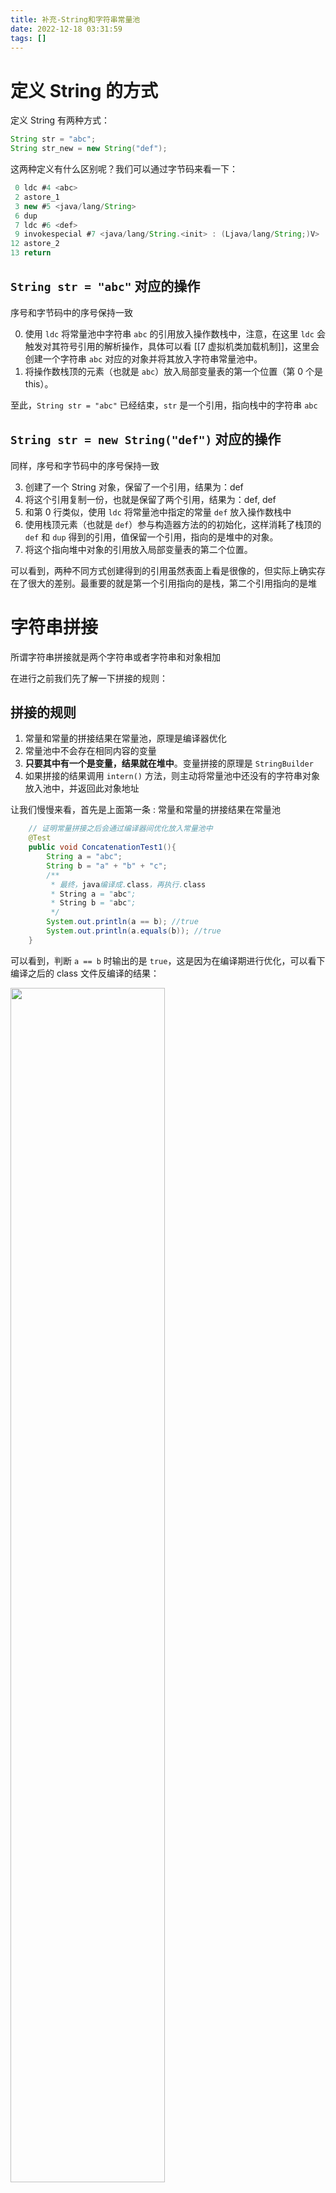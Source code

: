 ```yaml
---
title: 补充-String和字符串常量池  
date: 2022-12-18 03:31:59  
tags: []  
---
```


# 定义 String 的方式

定义 String 有两种方式：

```java
String str = "abc";
String str_new = new String("def");
```

这两种定义有什么区别呢？我们可以通过字节码来看一下：

```java
 0 ldc #4 <abc>
 2 astore_1
 3 new #5 <java/lang/String>
 6 dup
 7 ldc #6 <def>
 9 invokespecial #7 <java/lang/String.<init> : (Ljava/lang/String;)V>
12 astore_2
13 return
```

## `String str = "abc"` 对应的操作

序号和字节码中的序号保持一致

0. 使用 `ldc` 将常量池中字符串 `abc` 的引用放入操作数栈中，注意，在这里 `ldc` 会触发对其符号引用的解析操作，具体可以看 [[7 虚拟机类加载机制]]，这里会创建一个字符串 `abc` 对应的对象并将其放入字符串常量池中。
2. 将操作数栈顶的元素（也就是 `abc`）放入局部变量表的第一个位置（第 0 个是 this）。

至此，`String str = "abc"` 已经结束，`str` 是一个引用，指向栈中的字符串 `abc`

## `String str = new String("def")` 对应的操作

同样，序号和字节码中的序号保持一致

3. 创建了一个 String 对象，保留了一个引用，结果为：def
6. 将这个引用复制一份，也就是保留了两个引用，结果为：def, def
7. 和第 0 行类似，使用 `ldc` 将常量池中指定的常量 `def` 放入操作数栈中
9. 使用栈顶元素（也就是 `def`）参与构造器方法的的初始化，这样消耗了栈顶的 `def` 和 `dup` 得到的引用，值保留一个引用，指向的是堆中的对象。
12. 将这个指向堆中对象的引用放入局部变量表的第二个位置。

可以看到，两种不同方式创建得到的引用虽然表面上看是很像的，但实际上确实存在了很大的差别。最重要的就是第一个引用指向的是栈，第二个引用指向的是堆

# 字符串拼接

所谓字符串拼接就是两个字符串或者字符串和对象相加

在进行之前我们先了解一下拼接的规则：

## 拼接的规则

1. 常量和常量的拼接结果在常量池，原理是编译器优化
2. 常量池中不会存在相同内容的变量
3. **只要其中有一个是变量，结果就在堆中**。变量拼接的原理是 `StringBuilder`
4. 如果拼接的结果调用 `intern()` 方法，则主动将常量池中还没有的字符串对象放入池中，并返回此对象地址

让我们慢慢来看，首先是上面第一条 : 常量和常量的拼接结果在常量池

```java
    // 证明常量拼接之后会通过编译器间优化放入常量池中
    @Test
    public void ConcatenationTest1(){
        String a = "abc";
        String b = "a" + "b" + "c";
        /**
         * 最终，java编译成.class，再执行.class
         * String a = "abc";
         * String b = "abc";
         */
        System.out.println(a == b); //true
        System.out.println(a.equals(b)); //true
    }
```

可以看到，判断 `a == b` 时输出的是 `true`，这是因为在编译期进行优化，可以看下编译之后的 class 文件反编译的结果：

<img src=" https://coachhe-1305181419.cos.ap-guangzhou.myqcloud.com/%E7%A8%8B%E5%BA%8F%E5%91%98/%E5%B7%A5%E5%85%B7/git/20221215024246.png" width = "70%" />

可以看到，编译期间进行了优化。

再看看第 3 条：**只要其中有一个是变量，结果就在堆中**。

```java
// 证明拼接时只要有一个变量，结果就会放入堆中  
@Test  
public void ConcatenationTest2(){  
    String s1 = "javaEE";  
    String s2 = "hadoop";  
  
    String s3 = "javaEEhadoop";  
    String s4 = "javaEE" + "hadoop";  
    String s5 = s1 + "hadoop";  
    String s6 = "javaEE" + s2;  
    String s7 = s1 + s2;  
  
    System.out.println(s3 == s4); // true  
    System.out.println(s3 == s5); // false  
    System.out.println(s3 == s6); // false  
    System.out.println(s3 == s7); // false  
    System.out.println(s5 == s6); // false  
    System.out.println(s5 == s7); // false  
    System.out.println(s6 == s7); // false  
  
    String s8 = s6.intern();  
    System.out.println(s3 == s8); // true  
}
```

可以看到，只要里面有个变量存在，这里都是会 new 一个对象，那么结果就不可能相同了。

但是最后调用 `intern` 方法之后，会将其放入字符串常量池，那么此时 `s3` 和 `s8` 就指向同一个对象了。

那么原理是 `StringBuilder` 怎么理解呢？

来看看下面这段代码：

```java
/**  
 * @author CoachHe  
 * @date 2022/12/15 02:37  
 **/public class Concatenation {  
    public static void main(String[] args) {  
        String mango = "mango";  
        String s = "abc" + mango + "def" + 47;  
        System.out.println(s);  
    }  
}
```

将其进行反汇编：

```java
 0 ldc #14 <mango>
 2 astore_1
 3 new #9 <java/lang/StringBuilder>
 6 dup
 7 invokespecial #10 <java/lang/StringBuilder.<init> : ()V>
10 ldc #2 <abc>
12 invokevirtual #11 <java/lang/StringBuilder.append : (Ljava/lang/String;)Ljava/lang/StringBuilder;>
15 aload_1
16 invokevirtual #11 <java/lang/StringBuilder.append : (Ljava/lang/String;)Ljava/lang/StringBuilder;>
19 ldc #15 <def>
21 invokevirtual #11 <java/lang/StringBuilder.append : (Ljava/lang/String;)Ljava/lang/StringBuilder;>
24 bipush 47
26 invokevirtual #16 <java/lang/StringBuilder.append : (I)Ljava/lang/StringBuilder;>
29 invokevirtual #12 <java/lang/StringBuilder.toString : ()Ljava/lang/String;>
32 astore_2
33 getstatic #3 <java/lang/System.out : Ljava/io/PrintStream;>
36 aload_2
37 invokevirtual #17 <java/io/PrintStream.println : (Ljava/lang/String;)V>
40 return
```

进行分析，我们可以看到，首先从字符串常量池的第 14 个位置获取字符串常量 `mango` ，并将其放入本地变量表的第一个位置，注意，这里第 0 个位置是默认的输入参数 `args`，因为是静态方法所以没有 `this` 变量，具体的可以看 JVM 内容 [[8 虚拟机字节码执行引擎]]。

```java
 0 ldc #14 <mango>
 2 astore_1
```

<img src=" https://coachhe-1305181419.cos.ap-guangzhou.myqcloud.com/Redis/20221215130047.png" width = "50%" />

然后 new 了一个 `StringBuilder` :

```java
 3 new #9 <java/lang/StringBuilder>
 6 dup
 7 invokespecial #10 <java/lang/StringBuilder.<init> : ()V>
```

具体细节可以看 [[7 虚拟机类加载机制]]

接着会从局部变量表中位置为 1 的方法加载进来。

```java
15 aload_1
```

然后调用 `StringBuilder` 的 `append` 方法，将栈帧顶部的局部变量表中的字符串 `mongo` append 进这个 `StringBuilder` 中，接着步骤也是相同的

```java
16 invokevirtual #11 <java/lang/StringBuilder.append : (Ljava/lang/String;)Ljava/lang/StringBuilder;>
19 ldc #15 <def>
21 invokevirtual #11 <java/lang/StringBuilder.append : (Ljava/lang/String;)Ljava/lang/StringBuilder;>
24 bipush 47
26 invokevirtual #16 <java/lang/StringBuilder.append : (I)Ljava/lang/StringBuilder;>
```

最后调用 `StringBuilder` 的 `toString` 方法，返回一个 `String` 对象，最后返回

```java
29 invokevirtual #12 <java/lang/StringBuilder.toString : ()Ljava/lang/String;>
32 astore_2
33 getstatic #3 <java/lang/System.out : Ljava/io/PrintStream;>
36 aload_2
37 invokevirtual #17 <java/io/PrintStream.println : (Ljava/lang/String;)V>
40 return
```

这就是代码的字节码层面的全部经过

所以这段代码等价于：

```java
String mango = "mango";  
StringBuilder s = new StringBuilder();  
s.append("abc");  
s.append(mango);  
s.append("def");  
s.append(47);  
System.out.println(s.toString());
```

注意：
- 字符串拼接操作时使用的不一定是 `StringBuilder`，如果拼接符号左右都是字符串常量或者常量引用，那么还是会使用编译器优化，结果放在字符串常量池中。
- 针对于 `final` 修饰类、方法和基本数据类型、引用数据类型的量的结构时，能使用 `final` 则尽量使用上

看下这个例子：

```java
// 为了说明用final声明的变量重载时不会自动使用new创建  
@Test  
public void ConcatenationTest3(){  
    final String s1 = "a";  
    final String s2 = "b";  
    String s3 = "ab";  
    String s4 = s1 + s2;  
    System.out.println(s3 == s4);//true  
}
```

可以看到，最终输出的还是 true，说明 s4 还是直接指向了字符串常量池。


## 拼接的效率

具体效率的比较可以参考[[2. 重载 + 与StringBuilder与intern]]



#  intern 方法

## 官方解释

Returns a canonical representation for the string object.
A pool of strings, initially empty, is maintained privately by the class String.
When the intern method is invoked, if the pool already contains a string equal to this String object as determined by the equals (Object) method, then the string from the pool is returned. Otherwise, this String object is added to the pool and a reference to this String object is returned.
It follows that for any two strings s and t, `s.intern() == t.intern()` is true if and only if `s.equals(t)` is true.
All literal strings and string-valued constant expressions are interned. String literals are defined in section 3.10.5 of the The Java™ Language Specification.
Returns:
a string that has the same contents as this string, but is guaranteed to be from a pool of unique strings.

简单来说，就是调用 `intern()` 方法的时候，如果字符串常量池中有一个调用 `equals` 方法返回 `true` 的字符串，那么会直接返回字符串常量池中的字符串。否则会将 `string` 对象放入字符串常量池，然后将 `reference` 返回。

并且当前仅当 `s.equals(t)` 时 `s.intern() == t.intern()`

## intern () 的使用（jdk6 vs jdk7/8）

如果不是用双引号声明的 `String` 对象，可以使用 `String` 提供的 `intern` 方法： `intern` 方法会从字符串常量池中查询当前字符串是否存在，若不存在就会将当前字符串放入常量池中。

也就是说，如果在任何字符串上调用 `String.intern()` 方法，那么其返回结果所指向的那个类实例，必须和直接以常量形式出现的字符串实例完全相同。

## `new String` 时会创建几个对象

这个问题其实可以分为两个子问题：

1.  `new String("ab")` 会创建几个对象
2. `new String("a") + new String("b")` 会创建几个对象

首先来看第一个问题：

###  `new String("ab")` 会创建几个对象

这个问题其实应该很简单，一定会创建两个
1. 在字符串常量池中放入一个 `"ab"` 字符串
2. `new` 的这个对象，在堆中。

那么深入思考一下，你怎么证明这件事呢？

答案： 看**字节码**！

这里我们先看源代码：

```java
/**  
 * @author CoachHe  
 * @date 2022/12/16 00:04  
 **/public class NewString {  
    public static void main(String[] args) {  
        String str = new String("ab");  
    }  
}
```

非常简单，就是 `new` 了一个 `String` 类型变量。那么来看他的字节码：

```java
 0 new #2 <java/lang/String>
 3 dup
 4 ldc #3 <ab>
 6 invokespecial #4 <java/lang/String.<init> : (Ljava/lang/String;)V>
 9 astore_1
10 return
```

这里在 [[1. 字符串概述]]对其进行过了比较详细的分析，仅就创建对象而言，一共有两个步骤创建了对象。

0.  `new` 了一个 `String` 对象
4. 将 `#3` 指向的字符串常量的引用加入到栈顶中，在这里若 `#3` 指向的字符串常量没有被加载到字符串常量池中，则会创建一个常量池中的对象。

因此若是 `#3` 指向的字符串常量没有被加载过，那么一共就会创建两个对象，如果已经有对象被创建了，那么就只会创建 1 个对象。


使用 `ldc` 将常量池中字符串 `abc` 的引用放入操作数栈中，注意，在这里 `ldc` 会触发对其符号引用的解析操作，具体可以看 [[7 虚拟机类加载机制]]，这里会创建一个字符串 `abc` 对应的对象并将其放入字符串常量池中。

那么此时我们可以来回答第二个问题：

### `new String("a") + new String("b")` 会创建几个对象

同样的，我们可以来看它的字节码：

源代码同样很简单：

```java
/**
 * @author CoachHe
 * @date 2022/12/16 00:04
 **/
public class NewString {
    public static void main(String[] args) {
//        String str = new String("ab");
        String str = new String("a") + new String("b");
    }
}
```

然后看其字节码：

```java
 0 new #2 <java/lang/StringBuilder>
 3 dup
 4 invokespecial #3 <java/lang/StringBuilder.<init> : ()V>
 7 new #4 <java/lang/String>
10 dup
11 ldc #5 <a>
13 invokespecial #6 <java/lang/String.<init> : (Ljava/lang/String;)V>
16 invokevirtual #7 <java/lang/StringBuilder.append : (Ljava/lang/String;)Ljava/lang/StringBuilder;>
19 new #4 <java/lang/String>
22 dup
23 ldc #8 <b>
25 invokespecial #6 <java/lang/String.<init> : (Ljava/lang/String;)V>
28 invokevirtual #7 <java/lang/StringBuilder.append : (Ljava/lang/String;)Ljava/lang/StringBuilder;>
31 invokevirtual #9 <java/lang/StringBuilder.toString : ()Ljava/lang/String;>
34 astore_1
35 return
```

可以看到，首先是 `new` 了一个 `StringBuilder`，接着 `new` 了字符串 `"a"` 对应的 ` String ` 对象（此时还会创建一个字符串常量池中对应的 `"a"` 对象，将其放入字符串常量池中），` StringBuilder ` 调用了 ` append ` 方法，然后 ` new ` 了字符串 `"b"` 对应的 ` String ` 对象 (同理，这里和上一个字符串一样的操作)，然后再次调用了 ` StringBuilder ` 的 ` append ` 方法，最后调用了 ` StringBuilder ` 的 ` toString () ` 方法再 ` new ` 了一个返回的 ` String ` 对象。

因此一共有 6 个对象被创建了
1. `new` 的 `StringBuilder()`
2. `new` 的 `String()`
3. 常量池中的 `"a"`
4. `new` 的 `String()`
5. 常量池中的 `"b"`
6. `toString()` 方法 `new` 的一个 `String` 对象，也就是 `new String("ab")`

注意，执行完之后，字符串常量池中没有 `"ab"` 字符串，同样可以看字节码得到，因为没有 `ldc ab` 的操作

## 一个面试题

```java
/**
 * Created with IntelliJ IDEA.
 * User: coachhe
 * Date: 2022/12/15
 * Time: 20:09
 * Description:
 */
public class Intern {
    public static void main(String[] args) {
        String s = new String("1");
        s.intern(); // 调用此方法之前字符串常量池中已经存在1
        String s2 = "1";
        System.out.println(s == s2); // false

        String s3 = new String("1") + new String("2"); // 执行完之后字符串常量池中不存在"12"，和jdk版本无关
        s3.intern(); // jdk6： 在字符串常量池中生成新对象"11"， jdk7：在字符串常量池中生成堆中对象的引用
        String s4 = "12"; // s4变量记录的地址：使用的上一行代码执行时，在常量池中生成的"11"的地址
        System.out.println(s3 == s4); // jdk6及以前:false, jdk7及以后:true
    }
}
```

上半段代码很容易理解，首先创建了一个堆中的对象，并且在字符串常量池中创建了字符串常量 `"1"`，因此在执行第二行 `s.intern()` 时，这里不会有什么效果，然后 `String s2 = "1"` 时创建了字符串常量池中变量 `"1"` 的引用 `s2`，这个和堆中的对象 `s` 显然没有什么关系，因此直接输出 false，这里无论是何种版本的 jdk 都是相同的结果。

难点在第二段代码， 这里有一个点需要注意，就是当我们使用 jdk6 以及之前的版本执行时，这里两个都会返回 false，但是在 jdk7 以及之后，这里都是第一个为 false，第二个为 true。

这是因为 jdk7 之后对这里做了一个优化。

jdk6 以及之前，执行 `s3.intern()` 时会在字符串常量池中创建一个 `"12"` 对象，然后直接返回，因此接下来执行 `String s4 = "12"` 时创建了一个字符串常量池中变量 `"12"` 的引用 `s4`，这个引用和 `s3` 显然也没有什么关系，因此会输出 false。

<img src=" https://coachhe-1305181419.cos.ap-guangzhou.myqcloud.com/%E7%A8%8B%E5%BA%8F%E5%91%98/%E5%B7%A5%E5%85%B7/git/20221216003637.png" width = "70%" />

但是到了 jdk7 之后执行 `s3.intern()` 之后不会在字符串常量池中创建对应的字符串常量，而是会创建一个 `reference`，指向堆中 `new String("12")` 的对象。因此接下来 `s4` 也会指向堆中的对象，因此输出了 true。

<img src=" https://coachhe-1305181419.cos.ap-guangzhou.myqcloud.com/%E7%A8%8B%E5%BA%8F%E5%91%98/%E5%B7%A5%E5%85%B7/git/20221216004129.png" width = "70%" />

面试题的拓展:

```java
// 何时执行intern方法的影响  
@Test  
public void internTest2(){  
    String s3 = new String("1") + new String("8");  
    String s4 = "18";  
    s3.intern();  
    System.out.println(s3 == s4); // false  
}
```

可以看到，和上面唯一的不同是 `String s4 = "18"` 往前提了一行。但是导致输出的结果变为 false。这是因为执行这行代码时字符串常量池中是没有 `"18"` 这个常量的，因此会创建并返回地址，那么此时和堆中的对象就完全没有关系了，再执行 `s3.intern()` 时因为字符串常量池中已经有了 `"18"`, 因此没有任何作用。

## 总结 String 中 intern () 方法的使用

jdk1.6 中，将这个字符串对象尝试放入常量池。 
- 如果常量池中有，并不会放入，返回已有的常量池中的对象的地址
- 如果没有，会把此对象**复制一份，放入常量池**，并返回常量池中的对象地址

jdk1.7 起，将这个字符串对象尝试放入常量池。
- 如果常量池中有，并不会放入，返回已有常量池中的对象的地址
- 如果没有，则会把**对象的引用地址复制一份，放入常量池**，并返回常量池中的引用地址

## 补充习题

习题 1：

```java
public void internTest3(){  
    String s = new String("a") + new String("b");  
  
	String s2 = s.intern(); // jdk6中：在常量池中创建一个字符串"ab"  
	                        // jdk7及以后：在常量池中没有创建字符串"ab",而是创建一个引用，指向new String("ab")，将此引用返回
  
    System.out.println(s2 == "ab"); // true  
    System.out.println(s == "ab"); // jdk1.6及以前: false, jdk1.7及以后：true
}
```

可以看到，和上面很类似，jdk1.6 以前是 false，我们就不多加赘述了，

在 jdk1.7 及以后，执行 `String s2 = s.intern()` 之后，会在字符串常量池中放入堆的引用并返回，因此 `s` 和 `s2` 指向的是同一个堆空间。

习题 2：

```java
    @Test  
    public void internTest4(){  
//        String s1 = new String("a") + new String("b");  
        String s1 = new String("ab");  
        s1.intern();  
        String s2 = "ab";  
        System.out.println(s1 == s2);  
    }
```

这里需要关注两种写法的不同，

```java
String s1 = new String("ab");
```

这种写法在字符串常量池中**会创建 `"ab"` 字符串常量**，因此执行 intern 是没有效果的，`s2` 会执行字符串常量池中的 `"ab"` 字符串常量。因此这里输出的是 false。

但是如果换成了这种写法：

```java
String s1 = new String("a") + new String("b");  
```

这种方法也会创建一个堆中的 `String` 对象，但是**不会在字符串常量池中创建字符串常量** `"ab"`，因此执行 `s1.intern()` 之后会在字符串常量池中创建一个指向堆中对象的引用，所以 `s2` 也是这个引用，因此这里会输出 true。

## Intern 的效率测试

```java
    // 空间效率测试  
    @Test  
    public void internTest5(){  
        int MAX_COUNT = 1000 * 10000;  
        String[] arr = new String[MAX_COUNT];  
        Integer[] data = new Integer[]{1, 2, 3, 4, 5, 6, 7, 8, 9, 10};  
  
        long start = System.currentTimeMillis();  
        for (int i = 0; i < MAX_COUNT; i++) {  
            arr[i] = new String(String.valueOf(data[i % data.length])).intern();  
//            arr[i] = new String(String.valueOf(data[i % data.length]));  
        }  
        long end = System.currentTimeMillis();  
        System.out.println("花费的时间为: " + (end - start));  
  
        try {  
            Thread.sleep(1000000);  
        } catch (Exception e) {  
            e.printStackTrace();  
        }  
  
    }
```

通过比较可以得到，使用 `intern()` 方法可以大量减少生成的对象。



